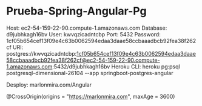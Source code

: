 # Prueba-Spring-Angular-Pg

Host: ec2-54-159-22-90.compute-1.amazonaws.com
Database: d9jubhkagh16bv
User: kwvqzicadntcbp
Port: 5432
Password: 1cf05b654cef13f09e4c63b0062594edaa3daae58ccbaaadbcb92fea38f262cf
URI: postgres://kwvqzicadntcbp:1cf05b654cef13f09e4c63b0062594edaa3daae58ccbaaadbcb92fea38f262cf@ec2-54-159-22-90.compute-1.amazonaws.com:5432/d9jubhkagh16bv
Heroku CLI: heroku pg:psql postgresql-dimensional-26104 --app springboot-postgres-angular

Desploy: marlonmira.com/Angular

@CrossOrigin(origins = "https://marlonmira.com", maxAge = 3600)
